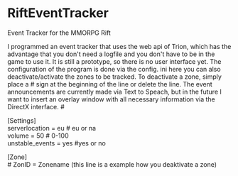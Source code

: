 # RiftEventTracker
Event Tracker for the MMORPG Rift

I programmed an event tracker that uses the web api of Trion, which has the advantage that you don't need a logfile and you don't have to be in the game to use it. It is still a prototype, so there is no user interface yet. The configuration of the program is done via the config. ini here you can also deactivate/activate the zones to be tracked. To deactivate a zone, simply place a # sign at the beginning of the line or delete the line. The event announcements are currently made via Text to Speach, but in the future I want to insert an overlay window with all necessary information via the DirectX interface. #

[Settings]<br>
serverlocation = eu # eu or na<br>
volume = 50 # 0-100<br>
unstable_events = yes #yes or no<br>

[Zone]<br># ZonID = Zonename (this line is a example how you deaktivate a zone)
